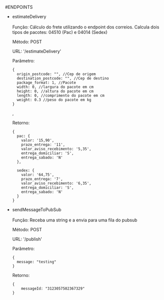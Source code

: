 #ENDPOINTS
* estimateDelivery
  <br/>
  <br/>
  Função: Cálculo do frete utilizando o endpoint dos correios. Calcula dois tipos de pacotes: 04510 (Pac) e 04014 (Sedex)

  Método: POST

  URL: '/estimateDelivery'

  Parâmetro: 
      
      {
        origin_postcode: "", //Cep de origem
        destination_postcode: "", //Cep de destino
        package_format: 1, //Pacote 
        width: 0, //largura do pacote em cm
        height: 0, //altura do pacote em cm
        length: 0, //comprimento do pacote em cm
        weight: 0.3 //peso do pacote em kg
      }
    ,

  Retorno: <br/>
  
      {
        pac: {
          valor: '15,90',
          prazo_entrega: '11',
          valor_aviso_recebimento: '5,35',
          entrega_domiciliar: 'S',
          entrega_sabado: 'N'
        },
      
        sedex: {
          valor: '64,75',
          prazo_entrega: '7',
          valor_aviso_recebimento: '6,35',
          entrega_domiciliar: 'S',
          entrega_sabado: 'N'
        }
      }


* sendMessageToPubSub
  <br/>
  <br/>
  Função: Receba uma string e a envia para uma fila do pubsub
  
  Método: POST

  URL: '/publish'

  Parâmetro:
  
  	  {
        message: "testing" 
      }

  Retorno:
      
      {
    	  messageId: "3123057502367329"
      }
